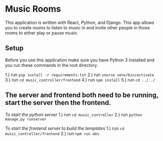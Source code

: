 # Music Rooms

This application is written with React, Python, and Django. This app allows you to create rooms to listen to music in and invite other people in those rooms to either play or pause music.

## Setup

Before you use this application make sure you have Python 3 installed and you run these commands in the root directory.

1.) run `pip install -r requirements.txt` 
2.) run `source venv/bin/activate` 
3.) run `cd music_controller/frontend` 
4.) run `npm install` 
5.) run `cd ../../` 

## The server and frontend both need to be running, start the server then the frontend.

*To start the python server*
1.) run `cd music_controller` 
2.) run `python manage.py runserver` 

*To start the frontend server to build the templates*
1.) run `cd music_controller/frontend` 
2.) run `npm run dev` 
